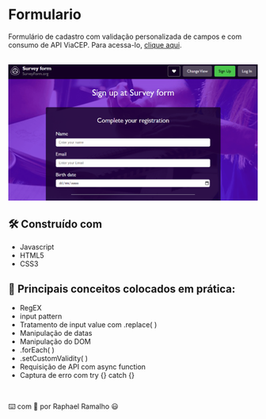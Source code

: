 # Formulario
Formulário de cadastro com validação personalizada de campos e com consumo de API ViaCEP.
Para acessa-lo, <a href="https://raphael-ramalho.github.io/Formulario/">clique aqui</a>.
<br><br>

<img src="images/animacao.gif">

## 🛠️ Construído com
<ul>
 <li>Javascript
 <li>HTML5
 <li>CSS3
</ul>

## 📗 Principais conceitos colocados em prática:
<ul>
 <li>RegEX
 <li>input pattern
 <li>Tratamento de input value com .replace( )
 <li>Manipulação de datas
 <li>Manipulação do DOM
 <li>.forEach( )
 <li>.setCustomValidity( )
 <li>Requisição de API com async function
 <li>Captura de erro com try {} catch {}
</ul>
<br>

⌨️ com 💜 por Raphael Ramalho 😃
